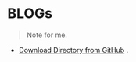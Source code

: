 # BLOGs
> Note for me.
- [Download Directory from GitHub](https://download-directory.github.io/) .
  

